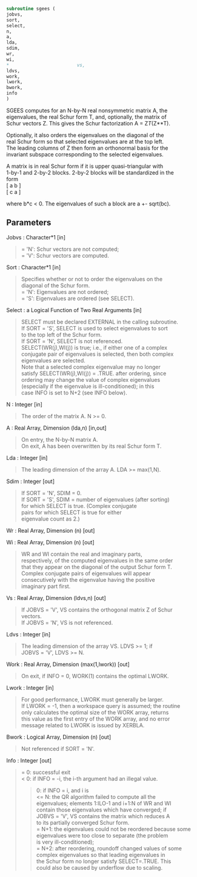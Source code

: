 ```fortran  
subroutine sgees (  
jobvs,  
sort,  
select,  
n,  
a,  
lda,  
sdim,  
wr,  
wi,  
*                         vs,  
ldvs,  
work,  
lwork,  
bwork,  
info  
)  
```  
  
SGEES computes for an N-by-N real nonsymmetric matrix A, the  
eigenvalues, the real Schur form T, and, optionally, the matrix of  
Schur vectors Z.  This gives the Schur factorization A = Z*T*(Z**T).  
  
Optionally, it also orders the eigenvalues on the diagonal of the  
real Schur form so that selected eigenvalues are at the top left.  
The leading columns of Z then form an orthonormal basis for the  
invariant subspace corresponding to the selected eigenvalues.  
  
A matrix is in real Schur form if it is upper quasi-triangular with  
1-by-1 and 2-by-2 blocks. 2-by-2 blocks will be standardized in the  
form  
[  a  b  ]  
[  c  a  ]  
  
where b*c < 0. The eigenvalues of such a block are a +- sqrt(bc).  
  
## Parameters  
Jobvs : Character*1 [in]  
> = 'N': Schur vectors are not computed;  
> = 'V': Schur vectors are computed.  
  
Sort : Character*1 [in]  
> Specifies whether or not to order the eigenvalues on the  
> diagonal of the Schur form.  
> = 'N': Eigenvalues are not ordered;  
> = 'S': Eigenvalues are ordered (see SELECT).  
  
Select : a Logical Function of Two Real Arguments [in]  
> SELECT must be declared EXTERNAL in the calling subroutine.  
> If SORT = 'S', SELECT is used to select eigenvalues to sort  
> to the top left of the Schur form.  
> If SORT = 'N', SELECT is not referenced.  
> SELECT(WR(j),WI(j)) is true; i.e., if either one of a complex  
> conjugate pair of eigenvalues is selected, then both complex  
> eigenvalues are selected.  
> Note that a selected complex eigenvalue may no longer  
> satisfy SELECT(WR(j),WI(j)) = .TRUE. after ordering, since  
> ordering may change the value of complex eigenvalues  
> (especially if the eigenvalue is ill-conditioned); in this  
> case INFO is set to N+2 (see INFO below).  
  
N : Integer [in]  
> The order of the matrix A. N >= 0.  
  
A : Real Array, Dimension (lda,n) [in,out]  
> On entry, the N-by-N matrix A.  
> On exit, A has been overwritten by its real Schur form T.  
  
Lda : Integer [in]  
> The leading dimension of the array A.  LDA >= max(1,N).  
  
Sdim : Integer [out]  
> If SORT = 'N', SDIM = 0.  
> If SORT = 'S', SDIM = number of eigenvalues (after sorting)  
> for which SELECT is true. (Complex conjugate  
> pairs for which SELECT is true for either  
> eigenvalue count as 2.)  
  
Wr : Real Array, Dimension (n) [out]  
  
Wi : Real Array, Dimension (n) [out]  
> WR and WI contain the real and imaginary parts,  
> respectively, of the computed eigenvalues in the same order  
> that they appear on the diagonal of the output Schur form T.  
> Complex conjugate pairs of eigenvalues will appear  
> consecutively with the eigenvalue having the positive  
> imaginary part first.  
  
Vs : Real Array, Dimension (ldvs,n) [out]  
> If JOBVS = 'V', VS contains the orthogonal matrix Z of Schur  
> vectors.  
> If JOBVS = 'N', VS is not referenced.  
  
Ldvs : Integer [in]  
> The leading dimension of the array VS.  LDVS >= 1; if  
> JOBVS = 'V', LDVS >= N.  
  
Work : Real Array, Dimension (max(1,lwork)) [out]  
> On exit, if INFO = 0, WORK(1) contains the optimal LWORK.  
  
Lwork : Integer [in]  
> For good performance, LWORK must generally be larger.  
> If LWORK = -1, then a workspace query is assumed; the routine  
> only calculates the optimal size of the WORK array, returns  
> this value as the first entry of the WORK array, and no error  
> message related to LWORK is issued by XERBLA.  
  
Bwork : Logical Array, Dimension (n) [out]  
> Not referenced if SORT = 'N'.  
  
Info : Integer [out]  
> = 0: successful exit  
> < 0: if INFO = -i, the i-th argument had an illegal value.  
> > 0: if INFO = i, and i is  
> <= N: the QR algorithm failed to compute all the  
> eigenvalues; elements 1:ILO-1 and i+1:N of WR and WI  
> contain those eigenvalues which have converged; if  
> JOBVS = 'V', VS contains the matrix which reduces A  
> to its partially converged Schur form.  
> = N+1: the eigenvalues could not be reordered because some  
> eigenvalues were too close to separate (the problem  
> is very ill-conditioned);  
> = N+2: after reordering, roundoff changed values of some  
> complex eigenvalues so that leading eigenvalues in  
> the Schur form no longer satisfy SELECT=.TRUE.  This  
> could also be caused by underflow due to scaling.  
  

